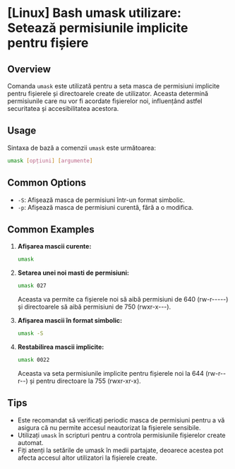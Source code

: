 # [Linux] Bash umask utilizare: Setează permisiunile implicite pentru fișiere

## Overview
Comanda `umask` este utilizată pentru a seta masca de permisiuni implicite pentru fișierele și directoarele create de utilizator. Aceasta determină permisiunile care nu vor fi acordate fișierelor noi, influențând astfel securitatea și accesibilitatea acestora.

## Usage
Sintaxa de bază a comenzii `umask` este următoarea:

```bash
umask [opțiuni] [argumente]
```

## Common Options
- `-S`: Afișează masca de permisiuni într-un format simbolic.
- `-p`: Afișează masca de permisiuni curentă, fără a o modifica.

## Common Examples
1. **Afișarea mascii curente:**
   ```bash
   umask
   ```

2. **Setarea unei noi masti de permisiuni:**
   ```bash
   umask 027
   ```
   Aceasta va permite ca fișierele noi să aibă permisiuni de 640 (rw-r-----) și directoarele să aibă permisiuni de 750 (rwxr-x---).

3. **Afișarea mascii în format simbolic:**
   ```bash
   umask -S
   ```

4. **Restabilirea mascii implicite:**
   ```bash
   umask 0022
   ```
   Aceasta va seta permisiunile implicite pentru fișierele noi la 644 (rw-r--r--) și pentru directoare la 755 (rwxr-xr-x).

## Tips
- Este recomandat să verificați periodic masca de permisiuni pentru a vă asigura că nu permite accesul neautorizat la fișierele sensibile.
- Utilizați `umask` în scripturi pentru a controla permisiunile fișierelor create automat.
- Fiți atenți la setările de umask în medii partajate, deoarece acestea pot afecta accesul altor utilizatori la fișierele create.